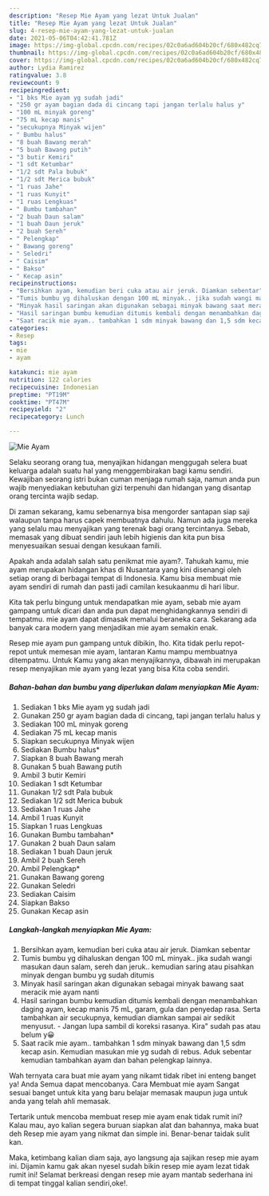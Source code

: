 ```yaml
---
description: "Resep Mie Ayam yang lezat Untuk Jualan"
title: "Resep Mie Ayam yang lezat Untuk Jualan"
slug: 4-resep-mie-ayam-yang-lezat-untuk-jualan
date: 2021-05-06T04:42:41.781Z
image: https://img-global.cpcdn.com/recipes/02c0a6ad604b20cf/680x482cq70/mie-ayam-foto-resep-utama.jpg
thumbnail: https://img-global.cpcdn.com/recipes/02c0a6ad604b20cf/680x482cq70/mie-ayam-foto-resep-utama.jpg
cover: https://img-global.cpcdn.com/recipes/02c0a6ad604b20cf/680x482cq70/mie-ayam-foto-resep-utama.jpg
author: Lydia Ramirez
ratingvalue: 3.8
reviewcount: 9
recipeingredient:
- "1 bks Mie ayam yg sudah jadi"
- "250 gr ayam bagian dada di cincang tapi jangan terlalu halus y"
- "100 mL minyak goreng"
- "75 mL kecap manis"
- "secukupnya Minyak wijen"
- " Bumbu halus"
- "8 buah Bawang merah"
- "5 buah Bawang putih"
- "3 butir Kemiri"
- "1 sdt Ketumbar"
- "1/2 sdt Pala bubuk"
- "1/2 sdt Merica bubuk"
- "1 ruas Jahe"
- "1 ruas Kunyit"
- "1 ruas Lengkuas"
- " Bumbu tambahan"
- "2 buah Daun salam"
- "1 buah Daun jeruk"
- "2 buah Sereh"
- " Pelengkap"
- " Bawang goreng"
- " Seledri"
- " Caisim"
- " Bakso"
- " Kecap asin"
recipeinstructions:
- "Bersihkan ayam, kemudian beri cuka atau air jeruk. Diamkan sebentar"
- "Tumis bumbu yg dihaluskan dengan 100 mL minyak.. jika sudah wangi masukan daun salam, sereh dan jeruk.. kemudian saring atau pisahkan minyak dengan bumbu yg sudah ditumis"
- "Minyak hasil saringan akan digunakan sebagai minyak bawang saat meracik mie ayam nanti"
- "Hasil saringan bumbu kemudian ditumis kembali dengan menambahkan daging ayam, kecap manis 75 mL, garam, gula dan penyedap rasa. Serta tambahkan air secukupnya, kemudian diamkan sampai air sedikit menyusut. Jangan lupa sambil di koreksi rasanya. Kira&#34; sudah pas atau belum y😀"
- "Saat racik mie ayam.. tambahkan 1 sdm minyak bawang dan 1,5 sdm kecap asin. Kemudian masukan mie yg sudah di rebus. Aduk sebentar kemudian tambahkan ayam dan bahan pelengkap lainnya."
categories:
- Resep
tags:
- mie
- ayam

katakunci: mie ayam 
nutrition: 122 calories
recipecuisine: Indonesian
preptime: "PT19M"
cooktime: "PT47M"
recipeyield: "2"
recipecategory: Lunch

---
```



![Mie Ayam](https://img-global.cpcdn.com/recipes/02c0a6ad604b20cf/680x482cq70/mie-ayam-foto-resep-utama.jpg)

Selaku seorang orang tua, menyajikan hidangan menggugah selera buat keluarga adalah suatu hal yang menggembirakan bagi kamu sendiri. Kewajiban seorang istri bukan cuman menjaga rumah saja, namun anda pun wajib menyediakan kebutuhan gizi terpenuhi dan hidangan yang disantap orang tercinta wajib sedap.

Di zaman  sekarang, kamu sebenarnya bisa mengorder santapan siap saji walaupun tanpa harus capek membuatnya dahulu. Namun ada juga mereka yang selalu mau menyajikan yang terenak bagi orang tercintanya. Sebab, memasak yang dibuat sendiri jauh lebih higienis dan kita pun bisa menyesuaikan sesuai dengan kesukaan famili. 



Apakah anda adalah salah satu penikmat mie ayam?. Tahukah kamu, mie ayam merupakan hidangan khas di Nusantara yang kini disenangi oleh setiap orang di berbagai tempat di Indonesia. Kamu bisa membuat mie ayam sendiri di rumah dan pasti jadi camilan kesukaanmu di hari libur.

Kita tak perlu bingung untuk mendapatkan mie ayam, sebab mie ayam gampang untuk dicari dan anda pun dapat menghidangkannya sendiri di tempatmu. mie ayam dapat dimasak memalui beraneka cara. Sekarang ada banyak cara modern yang menjadikan mie ayam semakin enak.

Resep mie ayam pun gampang untuk dibikin, lho. Kita tidak perlu repot-repot untuk memesan mie ayam, lantaran Kamu mampu membuatnya ditempatmu. Untuk Kamu yang akan menyajikannya, dibawah ini merupakan resep menyajikan mie ayam yang lezat yang bisa Kita coba sendiri.

<!--inarticleads1-->

##### Bahan-bahan dan bumbu yang diperlukan dalam menyiapkan Mie Ayam:

1. Sediakan 1 bks Mie ayam yg sudah jadi
1. Gunakan 250 gr ayam bagian dada di cincang, tapi jangan terlalu halus y
1. Sediakan 100 mL minyak goreng
1. Sediakan 75 mL kecap manis
1. Siapkan secukupnya Minyak wijen
1. Sediakan  Bumbu halus*
1. Siapkan 8 buah Bawang merah
1. Gunakan 5 buah Bawang putih
1. Ambil 3 butir Kemiri
1. Sediakan 1 sdt Ketumbar
1. Gunakan 1/2 sdt Pala bubuk
1. Sediakan 1/2 sdt Merica bubuk
1. Sediakan 1 ruas Jahe
1. Ambil 1 ruas Kunyit
1. Siapkan 1 ruas Lengkuas
1. Gunakan  Bumbu tambahan*
1. Gunakan 2 buah Daun salam
1. Sediakan 1 buah Daun jeruk
1. Ambil 2 buah Sereh
1. Ambil  Pelengkap*
1. Gunakan  Bawang goreng
1. Gunakan  Seledri
1. Sediakan  Caisim
1. Siapkan  Bakso
1. Gunakan  Kecap asin




<!--inarticleads2-->

##### Langkah-langkah menyiapkan Mie Ayam:

1. Bersihkan ayam, kemudian beri cuka atau air jeruk. Diamkan sebentar
1. Tumis bumbu yg dihaluskan dengan 100 mL minyak.. jika sudah wangi masukan daun salam, sereh dan jeruk.. kemudian saring atau pisahkan minyak dengan bumbu yg sudah ditumis
1. Minyak hasil saringan akan digunakan sebagai minyak bawang saat meracik mie ayam nanti
1. Hasil saringan bumbu kemudian ditumis kembali dengan menambahkan daging ayam, kecap manis 75 mL, garam, gula dan penyedap rasa. Serta tambahkan air secukupnya, kemudian diamkan sampai air sedikit menyusut. - Jangan lupa sambil di koreksi rasanya. Kira&#34; sudah pas atau belum y😀
1. Saat racik mie ayam.. tambahkan 1 sdm minyak bawang dan 1,5 sdm kecap asin. Kemudian masukan mie yg sudah di rebus. Aduk sebentar kemudian tambahkan ayam dan bahan pelengkap lainnya.




Wah ternyata cara buat mie ayam yang nikamt tidak ribet ini enteng banget ya! Anda Semua dapat mencobanya. Cara Membuat mie ayam Sangat sesuai banget untuk kita yang baru belajar memasak maupun juga untuk anda yang telah ahli memasak.

Tertarik untuk mencoba membuat resep mie ayam enak tidak rumit ini? Kalau mau, ayo kalian segera buruan siapkan alat dan bahannya, maka buat deh Resep mie ayam yang nikmat dan simple ini. Benar-benar taidak sulit kan. 

Maka, ketimbang kalian diam saja, ayo langsung aja sajikan resep mie ayam ini. Dijamin kamu gak akan nyesel sudah bikin resep mie ayam lezat tidak rumit ini! Selamat berkreasi dengan resep mie ayam mantab sederhana ini di tempat tinggal kalian sendiri,oke!.

